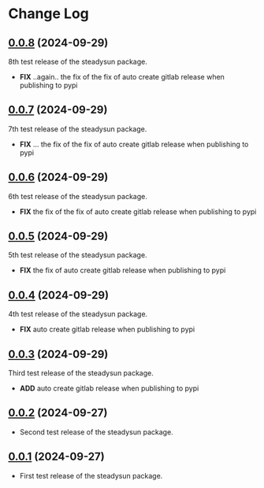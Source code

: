 # Change Log

## [0.0.8](https://test.pypi.org/project/steadysun/0.0.8) (2024-09-29)

8th test release of the steadysun package.

- **FIX** ..again.. the fix of the fix of auto create gitlab release when publishing to pypi

## [0.0.7](https://test.pypi.org/project/steadysun/0.0.7) (2024-09-29)

7th test release of the steadysun package.

- **FIX** ... the fix of the fix of auto create gitlab release when publishing to pypi

## [0.0.6](https://test.pypi.org/project/steadysun/0.0.6) (2024-09-29)

6th test release of the steadysun package.

- **FIX** the fix of the fix of auto create gitlab release when publishing to pypi

## [0.0.5](https://test.pypi.org/project/steadysun/0.0.5) (2024-09-29)

5th test release of the steadysun package.

- **FIX** the fix of auto create gitlab release when publishing to pypi

## [0.0.4](https://test.pypi.org/project/steadysun/0.0.4) (2024-09-29)

4th test release of the steadysun package.

- **FIX** auto create gitlab release when publishing to pypi

## [0.0.3](https://test.pypi.org/project/steadysun/0.0.3) (2024-09-29)

Third test release of the steadysun package.

- **ADD** auto create gitlab release when publishing to pypi

## [0.0.2](https://test.pypi.org/project/steadysun/0.0.2) (2024-09-27)

- Second test release of the steadysun package.

## [0.0.1]() (2024-09-27)

- First test release of the steadysun package.
